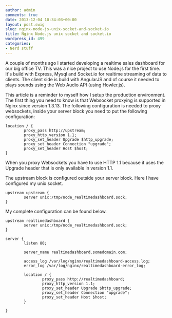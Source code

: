 ```yaml
---
author: admin
comments: true
date: 2013-12-04 10:34:03+00:00
layout: post.swig
slug: nginx-node-js-unix-socket-and-socket-io
title: Nginx Node.js unix socket and socket.io
wordpress_id: 499
categories:
- Nerd stuff
---
```


A couple of months ago I started developing a realtime sales dashboard for our big office TV. This was a nice project to use Node.js for the first time. It's build with Express, Mysql and Socket.io for realtime streaming of data to clients. The client side is build with AngularJS and of course it needed to plays sounds using the Web Audio API (using Howler.js).

This article is a reminder to myself how I setup the production environment. The first thing you need to know is that Websocket proxying is supported in Nginx since version 1.3.13. The following configuration is needed to proxy websockets, inside your server block you need to put the following configuration:




    location / {
            proxy_pass http://upstream;
            proxy_http_version 1.1;
            proxy_set_header Upgrade $http_upgrade;
            proxy_set_header Connection "upgrade";
            proxy_set_header Host $host;
    }




When you proxy Websockets you have to use HTTP 1.1 because it uses the Upgrade header that is only available in version 1.1.

The upstream block is configured outside your server block. Here I have configured my unix socket.




    upstream upstream {
            server unix:/tmp/node_realtimedashboard.sock;
    }




My complete configuration can be found below.




    upstream realtimedashboard {
            server unix:/tmp/node_realtimedashboard.sock;
    }

    server {
            listen 80;

            server_name realtimedashboard.somedomain.com;

            access_log /var/log/nginx/realtimedashboard-access.log;
            error_log /var/log/nginx/realtimedashboard-error_log;

            location / {
                    proxy_pass http://realtimedashboard;
                    proxy_http_version 1.1;
                    proxy_set_header Upgrade $http_upgrade;
                    proxy_set_header Connection "upgrade";
                    proxy_set_header Host $host;
            }

    }






